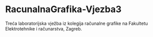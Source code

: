 # RacunalnaGrafika-Vjezba3
Treća laboratorijska vježba iz kolegija računalne grafike na Fakultetu Elektrotehnike i računarstva, Zagreb.
